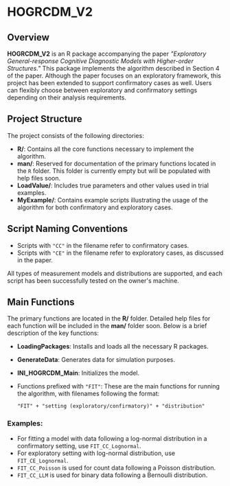 # HOGRCDM_V2

## Overview

**HOGRCDM_V2** is an R package accompanying the paper *"Exploratory General-response Cognitive Diagnostic Models with Higher-order Structures."* This package implements the algorithm described in Section 4 of the paper. Although the paper focuses on an exploratory framework, this project has been extended to support confirmatory cases as well. Users can flexibly choose between exploratory and confirmatory settings depending on their analysis requirements.

## Project Structure

The project consists of the following directories:

- **R/**: Contains all the core functions necessary to implement the algorithm.
- **man/**: Reserved for documentation of the primary functions located in the `R` folder. This folder is currently empty but will be populated with help files soon.
- **LoadValue/**: Includes true parameters and other values used in trial examples.
- **MyExample/**: Contains example scripts illustrating the usage of the algorithm for both confirmatory and exploratory cases.

## Script Naming Conventions

- Scripts with `"CC"` in the filename refer to confirmatory cases.
- Scripts with `"CE"` in the filename refer to exploratory cases, as discussed in the paper.

All types of measurement models and distributions are supported, and each script has been successfully tested on the owner's machine.

## Main Functions

The primary functions are located in the **R/** folder. Detailed help files for each function will be included in the **man/** folder soon. Below is a brief description of the key functions:

- **LoadingPackages**: Installs and loads all the necessary R packages.
- **GenerateData**: Generates data for simulation purposes.
- **INI_HOGRCDM_Main**: Initializes the model.
- Functions prefixed with `"FIT"`: These are the main functions for running the algorithm, with filenames following the format:
  
  `"FIT" + "setting (exploratory/confirmatory)" + "distribution"`

### Examples:
  
- For fitting a model with data following a log-normal distribution in a confirmatory setting, use `FIT_CC_Lognormal`.
- For exploratory setting with log-normal distribution, use `FIT_CE_Lognormal`.
- `FIT_CC_Poisson` is used for count data following a Poisson distribution.
- `FIT_CC_LLM` is used for binary data following a Bernoulli distribution.

